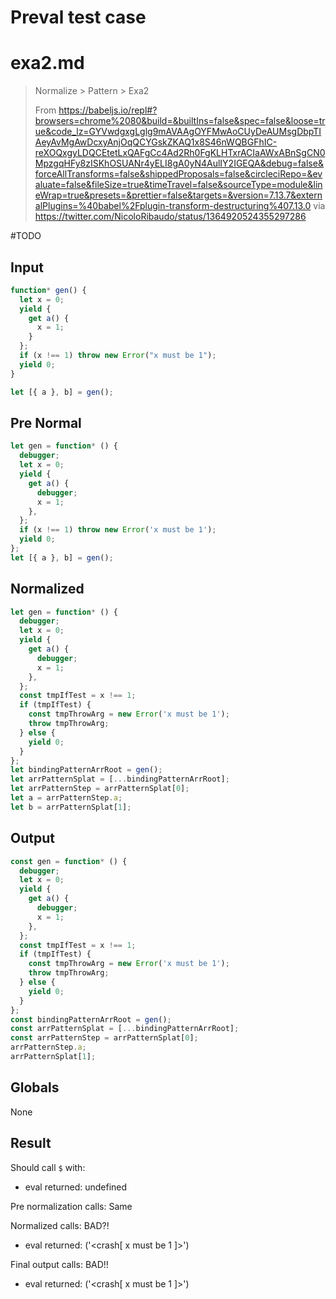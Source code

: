# Preval test case

# exa2.md

> Normalize > Pattern > Exa2
>
> From https://babeljs.io/repl#?browsers=chrome%2080&build=&builtIns=false&spec=false&loose=true&code_lz=GYVwdgxgLglg9mAVAAgOYFMwAoCUyDeAUMsgDbpTIAeyAvMgAwDcxyAnjOqQCYGskZKAQ1x8S46nWQBGFhIC-reXOQxgyLDQCEtetLxQAFgCc4Ad2Rh0FgKLHTxrACIaAWxABnSgCN0MpzgqHFy8zISKhOSUANr4yELI8gA0yN4AulIY2IGEQA&debug=false&forceAllTransforms=false&shippedProposals=false&circleciRepo=&evaluate=false&fileSize=true&timeTravel=false&sourceType=module&lineWrap=true&presets=&prettier=false&targets=&version=7.13.7&externalPlugins=%40babel%2Fplugin-transform-destructuring%407.13.0 via https://twitter.com/NicoloRibaudo/status/1364920524355297286

#TODO

## Input

`````js filename=intro
function* gen() {
  let x = 0;
  yield {
    get a() {
      x = 1;
    }
  };
  if (x !== 1) throw new Error("x must be 1");
  yield 0;
}

let [{ a }, b] = gen();
`````

## Pre Normal

`````js filename=intro
let gen = function* () {
  debugger;
  let x = 0;
  yield {
    get a() {
      debugger;
      x = 1;
    },
  };
  if (x !== 1) throw new Error('x must be 1');
  yield 0;
};
let [{ a }, b] = gen();
`````

## Normalized

`````js filename=intro
let gen = function* () {
  debugger;
  let x = 0;
  yield {
    get a() {
      debugger;
      x = 1;
    },
  };
  const tmpIfTest = x !== 1;
  if (tmpIfTest) {
    const tmpThrowArg = new Error('x must be 1');
    throw tmpThrowArg;
  } else {
    yield 0;
  }
};
let bindingPatternArrRoot = gen();
let arrPatternSplat = [...bindingPatternArrRoot];
let arrPatternStep = arrPatternSplat[0];
let a = arrPatternStep.a;
let b = arrPatternSplat[1];
`````

## Output

`````js filename=intro
const gen = function* () {
  debugger;
  let x = 0;
  yield {
    get a() {
      debugger;
      x = 1;
    },
  };
  const tmpIfTest = x !== 1;
  if (tmpIfTest) {
    const tmpThrowArg = new Error('x must be 1');
    throw tmpThrowArg;
  } else {
    yield 0;
  }
};
const bindingPatternArrRoot = gen();
const arrPatternSplat = [...bindingPatternArrRoot];
const arrPatternStep = arrPatternSplat[0];
arrPatternStep.a;
arrPatternSplat[1];
`````

## Globals

None

## Result

Should call `$` with:
 - eval returned: undefined

Pre normalization calls: Same

Normalized calls: BAD?!
 - eval returned: ('<crash[ x must be 1 ]>')

Final output calls: BAD!!
 - eval returned: ('<crash[ x must be 1 ]>')
